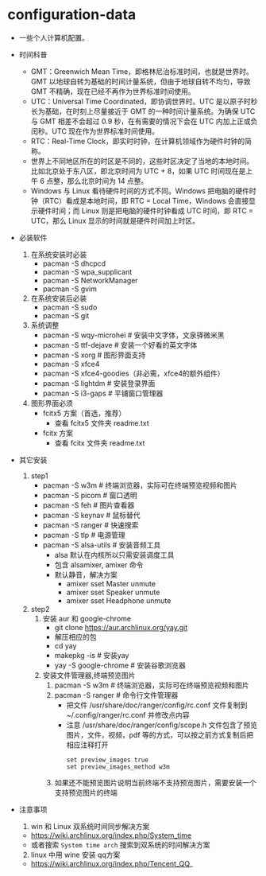 # configuration-data
   * 一些个人计算机配置。


* 时间科普
   - GMT：Greenwich Mean Time，即格林尼治标准时间，也就是世界时。GMT 以地球自转为基础的时间计量系统，但由于地球自转不均匀，导致 GMT 不精确，现在已经不再作为世界标准时间使用。
   - UTC：Universal Time Coordinated，即协调世界时。UTC 是以原子时秒长为基础，在时刻上尽量接近于 GMT 的一种时间计量系统。为确保 UTC 与 GMT 相差不会超过 0.9 秒，在有需要的情况下会在 UTC 内加上正或负闰秒。UTC 现在作为世界标准时间使用。
   - RTC：Real-Time Clock，即实时时钟，在计算机领域作为硬件时钟的简称。
   - 世界上不同地区所在的时区是不同的，这些时区决定了当地的本地时间。比如北京处于东八区，即北京时间为 UTC + 8，如果 UTC 时间现在是上午 6 点整，那么北京时间为 14 点整。
   - Windows 与 Linux 看待硬件时间的方式不同。Windows 把电脑的硬件时钟（RTC）看成是本地时间，即 RTC = Local Time，Windows 会直接显示硬件时间；而 Linux 则是把电脑的硬件时钟看成 UTC 时间，即 RTC = UTC，那么 Linux 显示的时间就是硬件时间加上时区。






* 必装软件
   1. 在系统安装时必装
      - pacman -S dhcpcd
      - pacman -S wpa_supplicant
      - pacman -S NetworkManager
      - pacman -S gvim
   2. 在系统安装后必装
      - pacman -S sudo
      - pacman -S git
   3. 系统调整
      - pacman -S wqy-microhei      # 安装中文字体，文泉驿微米黑
      - pacman -S ttf-dejave        # 安装一个好看的英文字体
      - pacman -S xorg              # 图形界面支持
      - pacman -S xfce4
      - pacman -S xfce4-goodies（非必需，xfce4的额外组件）
      - pacman -S lightdm           # 安装登录界面
      - pacman -S i3-gaps           # 平铺窗口管理器
   4. 图形界面必须
      - fcitx5 方案（首选，推荐）
         - 查看 fcitx5 文件夹 readme.txt
      - fcitx 方案
         - 查看 fcitx 文件夹 readme.txt
* 其它安装
   1. step1
      - pacman -S w3m               # 终端浏览器，实际可在终端预览视频和图片
      - pacman -S picom             # 窗口透明
      - pacman -S feh               # 图片查看器
      - pacman -S keynav            # 鼠标替代
      - pacman -S ranger            # 快速搜索
      - pacman -S tlp               # 电源管理
      - pacman -S alsa-utils        # 安装音频工具
         - alsa 默认在内核所以只需安装调度工具
         - 包含 alsamixer, amixer 命令
         - 默认静音，解决方案
            - amixer sset Master unmute
            - amixer sset Speaker unmute
            - amixer sset Headphone unmute
   2. step2
      1. 安装 aur 和 google-chrome
         - git clone https://aur.archlinux.org/yay.git
         - 解压相应的包
         - cd yay
         - makepkg -is            # 安装yay
         - yay -S google-chrome   # 安装谷歌浏览器
      2. 安装文件管理器,终端预览图片
         1. pacman -S w3m    # 终端浏览器，实际可在终端预览视频和图片
         2. pacman -S ranger # 命令行文件管理器
            - 把文件 /usr/share/doc/ranger/config/rc.conf 文件复制到 ~/.config/ranger/rc.conf 并修改点内容
            - 注意 /usr/share/doc/ranger/config/scope.h 文件包含了预览图片，文件，视频，pdf 等的方式，可以按之前方式复制后把相应注释打开
               ```
               set preview_images true
               set preview_images_method w3m
               ```
         3. 如果还不能预览图片说明当前终端不支持预览图片，需要安装一个支持预览图片的终端

* 注意事项
   1. win 和 Linux 双系统时间同步解决方案
     - https://wiki.archlinux.org/index.php/System_time
     - 或者搜索 `System time arch` 搜索到双系统的时间解决方案
   2. linux 中用 wine 安装 qq方案
     - https://wiki.archlinux.org/index.php/Tencent_QQ_


